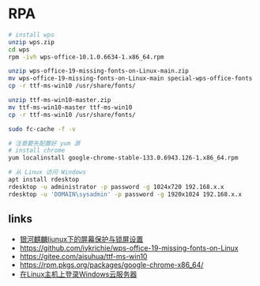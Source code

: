 # RPA

```sh
# install wps
unzip wps.zip
cd wps
rpm -ivh wps-office-10.1.0.6634-1.x86_64.rpm

unzip wps-office-19-missing-fonts-on-Linux-main.zip
mv wps-office-19-missing-fonts-on-Linux-main special-wps-office-fonts
cp -r ttf-ms-win10 /usr/share/fonts/

unzip ttf-ms-win10-master.zip
mv ttf-ms-win10-master ttf-ms-win10
cp -r ttf-ms-win10 /usr/share/fonts/

sudo fc-cache -f -v

# 注意要先配置好 yum 源
# install chrome
yum localinstall google-chrome-stable-133.0.6943.126-1.x86_64.rpm

# 从 Linux 访问 Windows
apt install rdesktop
rdesktop -u administrator -p password -g 1024x720 192.168.x.x
rdesktop -u 'DOMAIN\sysadmin' -p password -g 1920x1024 192.168.x.x

```

## links

- [银河麒麟liunux下的屏幕保护与锁屏设置](https://blog.csdn.net/brownsnow/article/details/129663789)
- https://github.com/iykrichie/wps-office-19-missing-fonts-on-Linux
- https://gitee.com/aisuhua/ttf-ms-win10
- https://rpm.pkgs.org/packages/google-chrome-x86_64/
- [在Linux主机上登录Windows云服务器](https://support.huaweicloud.com/usermanual-hecs/hecs_03_0080.html)
